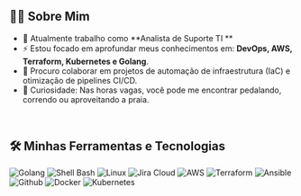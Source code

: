 ## 👨‍💻 Sobre Mim

- 🔭 Atualmente trabalho como **Analista de Suporte TI **
- ⚡ Estou focado em aprofundar meus conhecimentos em: **DevOps, AWS, Terraform, Kubernetes e Golang**.
- 👯 Procuro colaborar em projetos de automação de infraestrutura (IaC) e otimização de pipelines CI/CD.
- 🌱  Curiosidade: Nas horas vagas, você pode me encontrar pedalando, correndo ou aproveitando a praia.
<br>

## 🛠️ Minhas Ferramentas e Tecnologias

<p align="left">
  <img src="https://img.shields.io/badge/Go-00ADD8?style=for-the-badge&logo=go&logoColor=white" alt="Golang">
  <img src="https://img.shields.io/badge/Shell_Bash-4EAA25?style=for-the-badge&logo=gnu-bash&logoColor=white" alt="Shell Bash">
  <img src="https://img.shields.io/badge/Linux-FCC624?style=for-the-badge&logo=linux&logoColor=black" alt="Linux">
  <img src="https://img.shields.io/badge/Jira-0052CC?style=for-the-badge&logo=jira&logoColor=white" alt="Jira Cloud">
  <img src="https://img.shields.io/badge/Amazon_AWS-232F3E?style=for-the-badge&logo=amazon-aws&logoColor=white" alt="AWS">
  <img src="https://img.shields.io/badge/Terraform-7B42BC?style=for-the-badge&logo=terraform&logoColor=white" alt="Terraform">
  <img src="https://img.shields.io/badge/Ansible-EE0000?style=for-the-badge&logo=ansible&logoColor=white" alt="Ansible">
  <img src="https://img.shields.io/badge/GitHub-181717?style=for-the-badge&logo=github&logoColor=white" alt="Github">
  <img src="https://img.shields.io/badge/Docker-2496ED?style=for-the-badge&logo=docker&logoColor=white" alt="Docker">
  <img src="https://img.shields.io/badge/Kubernetes-326CE5?style=for-the-badge&logo=kubernetes&logoColor=white" alt="Kubernetes">
</p>

